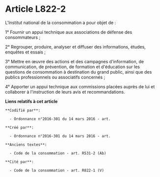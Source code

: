 # Article L822-2

L'Institut national de la consommation a pour objet de :

1° Fournir un appui technique aux associations de défense des consommateurs ;

2° Regrouper, produire, analyser et diffuser des informations, études, enquêtes et essais ;

3° Mettre en œuvre des actions et des campagnes d'information, de communication, de prévention, de formation et d'éducation
sur les questions de consommation à destination du grand public, ainsi que des publics professionnels ou associatifs
concernés ;

4° Apporter un appui technique aux commissions placées auprès de lui et collaborer à l'instruction de leurs avis et
recommandations.

**Liens relatifs à cet article**

	**Codifié par**:

	  - Ordonnance n°2016-301 du 14 mars 2016 - art.

	**Créé par**:

	  - Ordonnance n°2016-301 du 14 mars 2016 - art.

	**Anciens textes**:

	  - Code de la consommation - art. R531-2 (Ab)

	**Cité par**:

	  - Code de la consommation - art. R822-1 (V)
